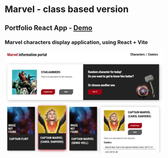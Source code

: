 # Marvel - class based version

## Portfolio React App - [Demo](https://mve-react-marvel-classes.vercel.app/)

### Marvel characters display application, using React + Vite

![Marvel](screenshot/marvel.png 'Marvel')
